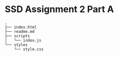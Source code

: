 # SSD Assignment 2 Part A
```
.
├── index.html
├── readme.md
├── scripts
│   └── index.js
└── styles
    └── style.css
```